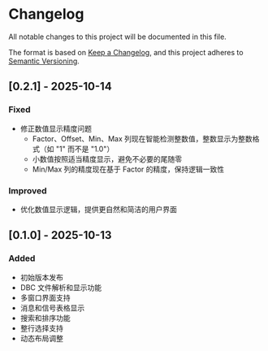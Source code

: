 # Changelog

All notable changes to this project will be documented in this file.

The format is based on [Keep a Changelog](https://keepachangelog.com/en/1.0.0/),
and this project adheres to [Semantic Versioning](https://semver.org/spec/v2.0.0.html).

## [0.2.1] - 2025-10-14

### Fixed
- 修正数值显示精度问题
  - Factor、Offset、Min、Max 列现在智能检测整数值，整数显示为整数格式（如 "1" 而不是 "1.0"）
  - 小数值按照适当精度显示，避免不必要的尾随零
  - Min/Max 列的精度现在基于 Factor 的精度，保持逻辑一致性

### Improved
- 优化数值显示逻辑，提供更自然和简洁的用户界面

## [0.1.0] - 2025-10-13

### Added
- 初始版本发布
- DBC 文件解析和显示功能
- 多窗口界面支持
- 消息和信号表格显示
- 搜索和排序功能
- 整行选择支持
- 动态布局调整